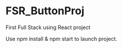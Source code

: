 # FSR_ButtonProj
First Full Stack using React project

Use npm install & npm start to launch project.
